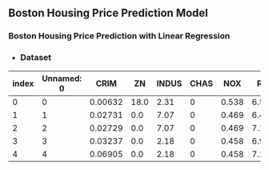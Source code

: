 ## Boston Housing Price Prediction Model

### Boston Housing Price Prediction with Linear Regression

- ### Dataset

|index|Unnamed: 0|CRIM|ZN|INDUS|CHAS|NOX|RM|AGE|DIS|RAD|TAX|PTRATIO|B|LSTAT|MEDV|
|---|---|---|---|---|---|---|---|---|---|---|---|---|---|---|---|
|0|0|0\.00632|18\.0|2\.31|0|0\.538|6\.575|65\.2|4\.09|1|296\.0|15\.3|396\.9|4\.98|24\.0|
|1|1|0\.02731|0\.0|7\.07|0|0\.469|6\.421|78\.9|4\.9671|2|242\.0|17\.8|396\.9|9\.14|21\.6|
|2|2|0\.02729|0\.0|7\.07|0|0\.469|7\.185|61\.1|4\.9671|2|242\.0|17\.8|392\.83|4\.03|34\.7|
|3|3|0\.03237|0\.0|2\.18|0|0\.458|6\.998|45\.8|6\.0622|3|222\.0|18\.7|394\.63|2\.94|33\.4|
|4|4|0\.06905|0\.0|2\.18|0|0\.458|7\.147|54\.2|6\.0622|3|222\.0|18\.7|396\.9|5\.33|36\.2|
